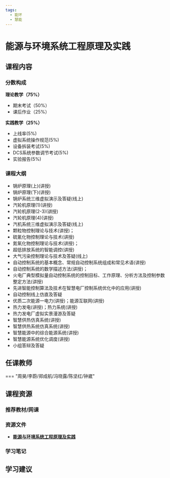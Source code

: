 ```yaml
---
tags:
  - 能环
  - 慧能
---
```


# 能源与环境系统工程原理及实践

## 课程内容

### 分数构成

**理论教学（75%）**	

- 期末考试（50%）
- 课后作业（25%）

**实践教学（25%）**	

- 上线率(5%)
- 虚拟系统操作规范(5%)
- 设备拆装考试(5%)
- DCS系统参数调节考试(5%)
- 实验报告(5%)


### 课程大纲

- 锅炉原理(上)(讲授)
- 锅炉原理(下)(讲授)
- 锅炉系统三维虚拟演示及答疑(线上)
- 汽轮机原理(1)(讲授)
- 汽轮机原理(2-3)(讲授)
- 汽轮机原理(4)(讲授)
-  汽机系统三维虚拟演示及答疑(线上)
- 颗粒物控制理论与技术(讲授)；
- 硫氰化物控制理论与技术(讲授)
- 氮氧化物控制理论与技术(讲授)；
- 超低排放系统的智能调控(讲授)
- 大气污染控制理论与技术及答疑(线上)
- 自动控制系统的基本概念、常规自动控制系统组成和常见术语(讲授)
- 自动控制系统的数学描述方法(讲授)；
- 火电厂典型模拟量自动控制系统的控制目标、工作原理、分析方法及控制参数整定方法(讲授)
- 先进智能控制算法及技术在智慧电厂控制系统优化中的应用(讲授)
- 自动控制线上仿直及答疑
- 优质二次能源一电力(讲授)；能源互联网(讲授)
- 热力发电(讲授)；热力系统(讲授)
- 热力发电厂虚拟实景漫游及答疑
- 智慧供热仿真系统(讲授)
- 智慧供热系统仿真系统(讲授)
- 智慧能源中的综合能源系统(讲授)
- 智慧能源系统优化调度(讲授)
- 小组答辩及答疑



## 任课教师

=== "周昊/李蔚/郑成航/冯晓露/陈坚红/钟崴"

## 课程资源

### 推荐教材/网课

### 资源文件

- [**能源与环境系统工程原理及实践**](https://pan.baidu.com/s/1OtdKHasrH5EHOSJqdCwb2Q?pwd=5xjh)

### 学习笔记

## 学习建议

